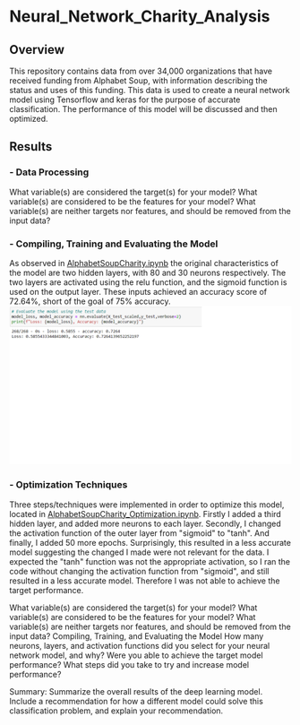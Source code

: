 # Neural_Network_Charity_Analysis
## Overview
This repository contains data from over 34,000 organizations that have received funding from Alphabet Soup, with information describing the status and uses of this funding. This data is used to create a neural network model using Tensorflow and keras for the purpose of accurate classification. The performance of this model will be discussed and then optimized. 

## Results

### - **Data Processing**
What variable(s) are considered the target(s) for your model?
What variable(s) are considered to be the features for your model?
What variable(s) are neither targets nor features, and should be removed from the input data?



### - **Compiling, Training and Evaluating the Model**
As observed in [AlphabetSoupCharity.ipynb](https://github.com/K-Sharma95/Neural_Network_Charity_Analysis/blob/main/AlphabetSoupCharity.ipynb) the original characteristics of the model are two hidden layers, with 80 and 30 neurons respectively. The two layers are activated using the relu function, and the sigmoid function is used on the output layer. These inputs achieved an accuracy score of 72.64%, short of the goal of 75% accuracy. 
![](https://github.com/K-Sharma95/Neural_Network_Charity_Analysis/blob/main/Resources/accuracy_score_1.png)

### - **Optimization Techniques**
Three steps/techniques were implemented in order to optimize this model, located in [AlphabetSoupCharity_Optimization.ipynb](https://github.com/K-Sharma95/Neural_Network_Charity_Analysis/blob/main/AlphabetSoupCharity_Optimzation.ipynb). Firstly I added a third hidden layer, and added more neurons to each layer. Secondly, I changed the activation function of the outer layer from "sigmoid" to "tanh". And finally, I added 50 more epochs. Surprisingly, this resulted in a less accurate model suggesting the changed I made were not relevant for the data. I expected the "tanh" function was not the appropriate activation, so I ran the code without changing the activation function from "sigmoid", and still resulted in a less accurate model. Therefore I was not able to achieve the target performance. 



What variable(s) are considered the target(s) for your model?
What variable(s) are considered to be the features for your model?
What variable(s) are neither targets nor features, and should be removed from the input data?
Compiling, Training, and Evaluating the Model
How many neurons, layers, and activation functions did you select for your neural network model, and why?
Were you able to achieve the target model performance?
What steps did you take to try and increase model performance?

Summary: Summarize the overall results of the deep learning model. Include a recommendation for how a different model could solve this classification problem, and explain your recommendation.
